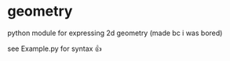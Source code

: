 # geometry
python module for expressing 2d geometry (made bc i was bored)

see Example.py for syntax 👍
